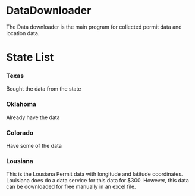 # DataDownloader

The Data downloader is the main program for collected permit data and location data.


# State List



### Texas
Bought the data from the state

### Oklahoma 
Already have the data

### Colorado
Have some of the data

### Lousiana
This is the Lousiana Permit data with longitude and latitude coordinates. Louisiana does do a data service for this data for $300. 
However, this data can be downloaded for free manually in an excel file.
